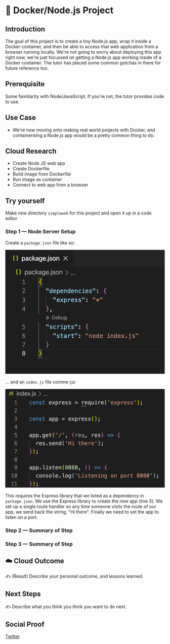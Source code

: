 # 🐳 Docker/Node.js Project

## Introduction

The goal of this project is to create a tiny Node.js app, wrap it inside a Docker container, and then be able to access that web application from a browser running locally. We're not going to worry about deploying this app right now, we're just focussed on getting a Node.js app working inside of a Docker container. The tutor has placed some common gotchas in there for future reference too.

## Prerequisite

Some familiarity with Node/JavaScript. If you're not, the tutor provides code to use.

## Use Case

- We're now moving onto making real world projects with Docker, and containerising a Node.js app would be a pretty common thing to do.

## Cloud Research

- Create Node JS web app
- Create Dockerfile
- Build image from Dockerfile
- Run image as container
- Connect to web app from a browser

## Try yourself

Make new directory `simpleweb` for this project and open it up in a code editor

### Step 1 — Node Server Setup

Create a `package.json` file like so:

![package.json file](/Journey/079/package-json.png)

... and an `index.js` file comme ça:

![index.js file](/Journey/079/index-js.png)

This requires the Express library that we listed as a dependency in `package.json`. We use the Express library to create the new app (line 3). We set up a single route handler so any time someone visits the route of our app, we send back the string, "Hi there". Finally we need to set the app to listen on a port.

### Step 2 — Summary of Step

### Step 3 — Summary of Step

## ☁️ Cloud Outcome

✍️ (Result) Describe your personal outcome, and lessons learned.

## Next Steps

✍️ Describe what you think you think you want to do next.

## Social Proof

[Twitter](link)
